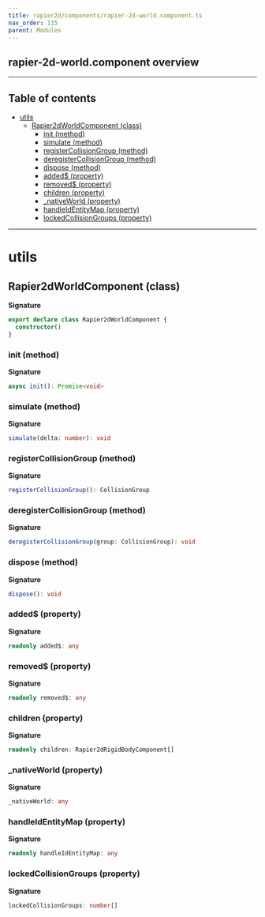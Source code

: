 ```yaml
---
title: rapier2d/components/rapier-2d-world.component.ts
nav_order: 115
parent: Modules
---
```


## rapier-2d-world.component overview

---

<h2 class="text-delta">Table of contents</h2>

- [utils](#utils)
  - [Rapier2dWorldComponent (class)](#rapier2dworldcomponent-class)
    - [init (method)](#init-method)
    - [simulate (method)](#simulate-method)
    - [registerCollisionGroup (method)](#registercollisiongroup-method)
    - [deregisterCollisionGroup (method)](#deregistercollisiongroup-method)
    - [dispose (method)](#dispose-method)
    - [added$ (property)](#added-property)
    - [removed$ (property)](#removed-property)
    - [children (property)](#children-property)
    - [\_nativeWorld (property)](#_nativeworld-property)
    - [handleIdEntityMap (property)](#handleidentitymap-property)
    - [lockedCollisionGroups (property)](#lockedcollisiongroups-property)

---

# utils

## Rapier2dWorldComponent (class)

**Signature**

```ts
export declare class Rapier2dWorldComponent {
  constructor()
}
```

### init (method)

**Signature**

```ts
async init(): Promise<void>
```

### simulate (method)

**Signature**

```ts
simulate(delta: number): void
```

### registerCollisionGroup (method)

**Signature**

```ts
registerCollisionGroup(): CollisionGroup
```

### deregisterCollisionGroup (method)

**Signature**

```ts
deregisterCollisionGroup(group: CollisionGroup): void
```

### dispose (method)

**Signature**

```ts
dispose(): void
```

### added$ (property)

**Signature**

```ts
readonly added$: any
```

### removed$ (property)

**Signature**

```ts
readonly removed$: any
```

### children (property)

**Signature**

```ts
readonly children: Rapier2dRigidBodyComponent[]
```

### \_nativeWorld (property)

**Signature**

```ts
_nativeWorld: any
```

### handleIdEntityMap (property)

**Signature**

```ts
readonly handleIdEntityMap: any
```

### lockedCollisionGroups (property)

**Signature**

```ts
lockedCollisionGroups: number[]
```
